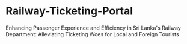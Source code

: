 # Railway-Ticketing-Portal
Enhancing Passenger Experience and Efficiency in Sri Lanka's Railway Department: Alleviating Ticketing Woes for Local and Foreign Tourists

